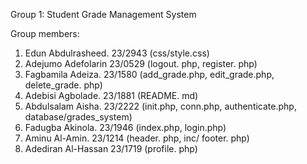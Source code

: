 Group 1: Student Grade Management System

Group members:
1. Edun Abdulrasheed.    23/2943  (css/style.css)
2. Adejumo Adefolarin    23/0529 (logout. php, register. php)
3. Fagbamila Adeiza.     23/1580 (add_grade.php, edit_grade.php,
delete_grade. php)
4. Adebisi Agbolade.     23/1881 (README. md)
5. Abdulsalam Aisha.     23/2222 (init.php, conn.php, authenticate.php, database/grades_system)
6. Fadugba Akinola.      23/1946 (index.php, login.php)
7. Aminu Al-Amin.        23/1214 (header. php, inc/
footer. php)
8. Adediran Al-Hassan    23/1719 (profile. php)
